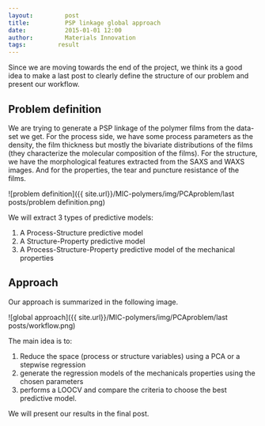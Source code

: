 ```yaml
---
layout:     	post
title:      	PSP linkage global approach
date:       	2015-01-01 12:00
author:     	Materials Innovation
tags:         result
---
```


Since we are moving towards the end of the project, we think its a good idea to make a last post to clearly define the structure of our problem and present our workflow. 

## Problem definition

We are trying to generate a PSP linkage of the polymer films from the data-set we get. For the process side, we have some process parameters as the density, the film thickness but mostly the bivariate distributions of the films (they characterize the molecular composition of the films).
For the structure, we have the morphological features extracted from the SAXS and WAXS images.
And for the properties, the tear and puncture resistance of the films.

![problem definition]({{ site.url}}/MIC-polymers/img/PCAproblem/last posts/problem definition.png) 

We will extract 3 types of predictive models:
1. A Process-Structure predictive model
2. A Structure-Property predictive model
3. A Process-Structure-Property predictive model of the mechanical properties

## Approach

Our approach is summarized in the following image.

![global approach]({{ site.url}}/MIC-polymers/img/PCAproblem/last posts/workflow.png) 

 The main idea is to:
1. Reduce the space (process or structure variables) using a PCA or a stepwise regression
2. generate the regression models of the mechanicals properties using the chosen parameters
3. performs a LOOCV and compare the criteria to choose the best predictive model.

We will present our results in the final post.

